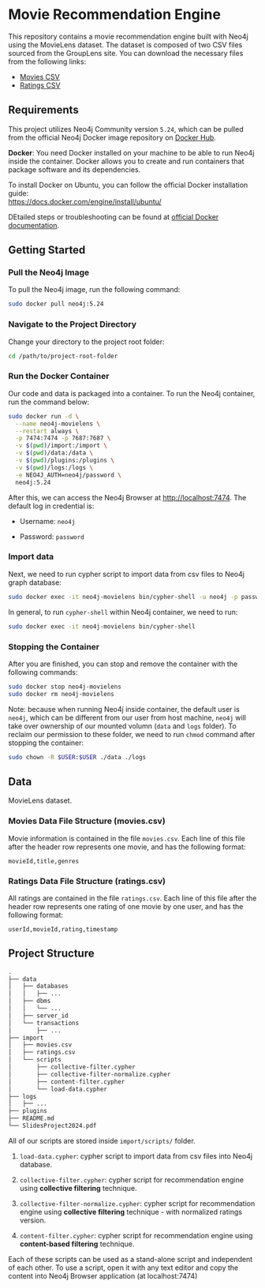# Movie Recommendation Engine

This repository contains a movie recommendation engine built with Neo4j using the MovieLens dataset. The dataset is composed of two CSV files sourced from the GroupLens site. You can download the necessary files from the following links:

- [Movies CSV](http://people.irisa.fr/Nikolaos.Parlavantzas/nosql/movies.csv)
- [Ratings CSV](http://people.irisa.fr/Nikolaos.Parlavantzas/nosql/ratings.csv)

## Requirements

This project utilizes Neo4j Community version `5.24`, which can be pulled from the official Neo4j Docker image repository on [Docker Hub](https://hub.docker.com/_/neo4j).

**Docker**: You need Docker installed on your machine to be able to run Neo4j inside the container. Docker allows you to create and run containers that package software and its dependencies. 

To install Docker on Ubuntu, you can follow the official Docker installation guide:  
https://docs.docker.com/engine/install/ubuntu/

DEtailed steps or troubleshooting can be found at [official Docker documentation](https://docs.docker.com/engine/install/ubuntu/).


## Getting Started

### Pull the Neo4j Image

To pull the Neo4j image, run the following command:

```bash
sudo docker pull neo4j:5.24
```

### Navigate to the Project Directory

Change your directory to the project root folder:

```bash
cd /path/to/project-root-folder
```

### Run the Docker Container

Our code and data is packaged into a container. To run the Neo4j container, run the command below:

```bash
sudo docker run -d \
  --name neo4j-movielens \
  --restart always \
  -p 7474:7474 -p 7687:7687 \
  -v $(pwd)/import:/import \
  -v $(pwd)/data:/data \
  -v $(pwd)/plugins:/plugins \
  -v $(pwd)/logs:/logs \
  -e NEO4J_AUTH=neo4j/password \
  neo4j:5.24
```

After this, we can access the Neo4j Browser at [http://localhost:7474](http://localhost:7474). The default log in credential is: 

- Username: `neo4j`

- Password: `password`

### Import data 

Next, we need to run cypher script to import data from csv files to Neo4j graph database:

```bash
sudo docker exec -it neo4j-movielens bin/cypher-shell -u neo4j -p password -f /import/scripts/load-data.cypher
```

In general, to run `cypher-shell` within Neo4j container, we need to run:

```bash
sudo docker exec -it neo4j-movielens bin/cypher-shell
```

### Stopping the Container

After you are finished, you can stop and remove the container with the following commands:

```bash
sudo docker stop neo4j-movielens
sudo docker rm neo4j-movielens
```

Note: because when running Neo4j inside container, the default user is `neo4j`, which can be different from our user from host machine, `neo4j` will take over ownership of our mounted volumn (`data` and `logs` folder). To reclaim our permission to these folder, we need to run `chmod` command after stopping the container:

```bash
sudo chown -R $USER:$USER ./data ./logs
```

## Data

MovieLens dataset. 

### Movies Data File Structure (movies.csv)
Movie information is contained in the file `movies.csv`. Each line of this file after the header row represents one movie, and has the following format:

```
movieId,title,genres
```

### Ratings Data File Structure (ratings.csv)

All ratings are contained in the file `ratings.csv`. Each line of this file after the header row represents one rating of one movie by one user, and has the following format:

```
userId,movieId,rating,timestamp
```


## Project Structure

```bash
.
├── data
│   ├── databases
│   │   ├── ...
│   ├── dbms
│   │   └── ...
│   ├── server_id
│   └── transactions
│       ├── ...
├── import
│   ├── movies.csv
│   ├── ratings.csv
│   └── scripts
│       ├── collective-filter.cypher
│       ├── collective-filter-normalize.cypher
│       ├── content-filter.cypher
│       └── load-data.cypher
├── logs
│   ├── ...
├── plugins
├── README.md
└── SlidesProject2024.pdf
```

All of our scripts are stored inside `import/scripts/` folder. 

1. `load-data.cypher`: cypher script to import data from csv files into Neo4j database. 

2. `collective-filter.cypher`: cypher script for recommendation engine using **collective filtering** technique.

3. `collective-filter-normalize.cypher`: cypher script for recommendation engine using **collective filtering** technique - with normalized ratings version. 

4. `content-filter.cypher`: cypher script for recommendation engine using **content-based filtering** technique.

Each of these scripts can be used as a stand-alone script and independent of each other. To use a script, open it with any text editor and copy the content into Neo4j Browser application (at localhost:7474)